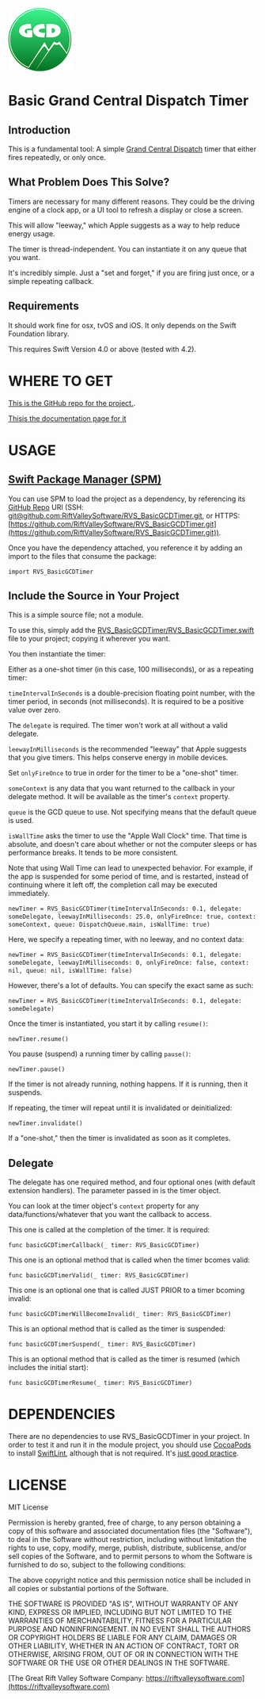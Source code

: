 ![Project Icon](icon.png)

Basic Grand Central Dispatch Timer
=

Introduction
-

This is a fundamental tool: A simple [Grand Central Dispatch](https://developer.apple.com/documentation/dispatch) timer that either fires repeatedly, or only once.

What Problem Does This Solve?
-

Timers are necessary for many different reasons. They could be the driving engine of a clock app, or a UI tool to refresh a display or close a screen.

This will allow "leeway," which Apple suggests as a way to help reduce energy usage.

The timer is thread-independent. You can instantiate it on any queue that you want.

It's incredibly simple. Just a "set and forget," if you are firing just once, or a simple repeating callback.

Requirements
-

It should work fine for osx, tvOS and iOS. It only depends on the Swift Foundation library.

This requires Swift Version 4.0 or above (tested with 4.2).

WHERE TO GET
=

[This is the GitHub repo for the project.](https://github.com/RiftValleySoftware/RVS_BasicGCDTimer).

[Thisis the documentation page for it](https://riftvalleysoftware.com/work/open-source-projects/#RVS_BasicGCDTimer)

USAGE
=

[Swift Package Manager (SPM)](https://swift.org/package-manager/)
-

You can use SPM to load the project as a dependency, by referencing its [GitHub Repo](https://github.com/RiftValleySoftware/RVS_BasicGCDTimer/) URI (SSH: [git@github.com:RiftValleySoftware/RVS_BasicGCDTimer.git](git@github.com:RiftValleySoftware/RVS_BasicGCDTimer.git), or HTTPS: [https://github.com/RiftValleySoftware/RVS_BasicGCDTimer.git](https://github.com/RiftValleySoftware/RVS_BasicGCDTimer.git)).

Once you have the dependency attached, you reference it by adding an import to the files that consume the package:
    
    import RVS_BasicGCDTimer

Include the Source in Your Project
-

This is a simple source file; not a module.

To use this, simply add the [RVS_BasicGCDTimer/RVS_BasicGCDTimer.swift](https://github.com/RiftValleySoftware/RVS_BasicGCDTimer/blob/master/RVS_BasicGCDTimer/RVS_BasicGCDTimer.swift) file to your project; copying it wherever you want.

You then instantiate the timer:

Either as a one-shot timer (in this case, 100 milliseconds), or as a repeating timer:

`timeIntervalInSeconds` is a double-precision floating point number, with the timer period, in seconds (not milliseconds). It is required to be a positive value over zero.

The `delegate` is required. The timer won't work at all without a valid delegate.

`leewayInMilliseconds` is the recommended "leeway" that Apple suggests that you give timers. This helps conserve energy in mobile devices.

Set `onlyFireOnce` to true in order for the timer to be a "one-shot" timer.

`someContext` is any data that you want returned to the callback in your delegate method. It will be available as the timer's `context` property.

`queue` is the GCD queue to use. Not specifying means that the default queue is used.

`isWallTime` asks the timer to use the "Apple Wall Clock" time. That time is absolute, and doesn't care about whether or not the computer sleeps or has performance breaks. It tends to be more consistent.

Note that using Wall Time can lead to unexpected behavior. For example, if the app is suspended for some period of time, and is restarted, instead of continuing where it left off, the completion call may be executed immediately.

    newTimer = RVS_BasicGCDTimer(timeIntervalInSeconds: 0.1, delegate: someDelegate, leewayInMilliseconds: 25.0, onlyFireOnce: true, context: someContext, queue: DispatchQueue.main, isWallTime: true)

Here, we specify a repeating timer, with no leeway, and no context data:

    newTimer = RVS_BasicGCDTimer(timeIntervalInSeconds: 0.1, delegate: someDelegate, leewayInMilliseconds: 0, onlyFireOnce: false, context: nil, queue: nil, isWallTime: false)

However, there's a lot of defaults. You can specify the exact same as such:

    newTimer = RVS_BasicGCDTimer(timeIntervalInSeconds: 0.1, delegate: someDelegate)

Once the timer is instantiated, you start it by calling `resume()`:

    newTimer.resume()

You pause (suspend) a running timer by calling `pause()`:

    newTimer.pause()

If the timer is not already running, nothing happens. If it is running, then it suspends.

If repeating, the timer will repeat until it is invalidated or deinitialized:

    newTimer.invalidate()

If a "one-shot," then the timer is invalidated as soon as it completes.

Delegate
-
The delegate has one required method, and four optional ones (with default extension handlers). The parameter passed in is the timer object.

You can look at the timer object's `context` property for any data/functions/whatever that you want the callback to access.

This one is called at the completion of the timer. It is required:

    func basicGCDTimerCallback(_ timer: RVS_BasicGCDTimer)

This one is an optional method that is called when the timer bcomes valid:

    func basicGCDTimerValid(_ timer: RVS_BasicGCDTimer)

This one is an optional one that is called JUST PRIOR to a timer bcoming invalid:

    func basicGCDTimerWillBecomeInvalid(_ timer: RVS_BasicGCDTimer)

This is an optional method that is called as the timer is suspended:

    func basicGCDTimerSuspend(_ timer: RVS_BasicGCDTimer)

This is an optional method that is called as the timer is resumed (which includes the initial start):

    func basicGCDTimerResume(_ timer: RVS_BasicGCDTimer)

DEPENDENCIES
=

There are no dependencies to use RVS_BasicGCDTimer in your project. In order to test it and run it in the module project, you should use [CocoaPods](https://cocoapods.org) to install [SwiftLint](https://cocoapods.org/pods/SwiftLint), although that is not required. It's [just good practice](https://littlegreenviper.com/series/swiftwater/swiftlint/).

LICENSE
=
MIT License

Permission is hereby granted, free of charge, to any person obtaining a copy of this software and associated documentation
files (the "Software"), to deal in the Software without restriction, including without limitation the rights to use, copy,
modify, merge, publish, distribute, sublicense, and/or sell copies of the Software, and to permit persons to whom the
Software is furnished to do so, subject to the following conditions:

The above copyright notice and this permission notice shall be included in all copies or substantial portions of the Software.

THE SOFTWARE IS PROVIDED "AS IS", WITHOUT WARRANTY OF ANY KIND, EXPRESS OR IMPLIED, INCLUDING BUT NOT LIMITED TO THE WARRANTIES
OF MERCHANTABILITY, FITNESS FOR A PARTICULAR PURPOSE AND NONINFRINGEMENT.
IN NO EVENT SHALL THE AUTHORS OR COPYRIGHT HOLDERS BE LIABLE FOR ANY CLAIM, DAMAGES OR OTHER LIABILITY, WHETHER IN AN ACTION OF
CONTRACT, TORT OR OTHERWISE, ARISING FROM, OUT OF OR IN CONNECTION WITH THE SOFTWARE OR THE USE OR OTHER DEALINGS IN THE SOFTWARE.


[The Great Rift Valley Software Company: https://riftvalleysoftware.com](https://riftvalleysoftware.com)

